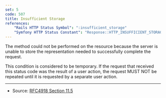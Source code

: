 ```yaml
---
set: 5
code: 507
title: Insufficient Storage
references:
    "Rails HTTP Status Symbol": ":insufficient_storage"
    "Symfony HTTP Status Constant": "Response::HTTP_INSUFFICIENT_STORAGE"
---
```


The method could not be performed on the resource because the server is unable
to store the representation needed to successfully complete the request.

This condition is considered to be temporary. If the request that received this
status code was the result of a user action, the request MUST NOT be repeated
until it is requested by a separate user action.

---

* Source: [RFC4918 Section 11.5][1]

[1]: <http://tools.ietf.org/html/rfc4918#section-11.5>
